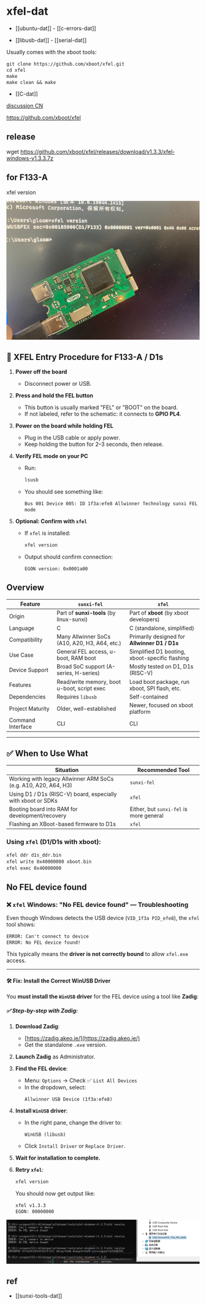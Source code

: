
# xfel-dat

- [[ubuntu-dat]] - [[c-errors-dat]]

- [[libusb-dat]] - [[serial-dat]]

Usually comes with the xboot tools:

    git clone https://github.com/xboot/xfel.git
    cd xfel
    make
    make clean && make



- [[C-dat]]

[discussion CN ](https://whycan.com/t_6546.html)

https://github.com/xboot/xfel

## release 

wget https://github.com/xboot/xfel/releases/download/v1.3.3/xfel-windows-v1.3.3.7z



## for F133-A 

xfel version 

![](2025-08-08-12-52-33.png)


## 🧩 XFEL Entry Procedure for F133-A / D1s

1. **Power off the board**
   - Disconnect power or USB.

2. **Press and hold the FEL button**
   - This button is usually marked "FEL" or "BOOT" on the board.
   - If not labeled, refer to the schematic: it connects to **GPIO PL4**.

3. **Power on the board while holding FEL**
   - Plug in the USB cable or apply power.
   - Keep holding the button for 2–3 seconds, then release.

4. **Verify FEL mode on your PC**
   - Run:
     ```bash
     lsusb
     ```
   - You should see something like:
     ```
     Bus 001 Device 005: ID 1f3a:efe8 Allwinner Technology sunxi FEL mode
     ```

5. **Optional: Confirm with `xfel`**
   - If `xfel` is installed:
     ```bash
     xfel version
     ```
   - Output should confirm connection:
     ```
     EGON version: 0x0001a00
     ```





## Overview

| Feature                    | `sunxi-fel`                                  | `xfel`                                          |
|---------------------------|----------------------------------------------|------------------------------------------------|
| Origin                    | Part of **sunxi-tools** (by linux-sunxi)     | Part of **xboot** (by xboot developers)        |
| Language                  | C                                            | C (standalone, simplified)                     |
| Compatibility             | Many Allwinner SoCs (A10, A20, H3, A64, etc.)| Primarily designed for **Allwinner D1 / D1s**  |
| Use Case                  | General FEL access, u-boot, RAM boot         | Simplified D1 booting, xboot-specific flashing |
| Device Support            | Broad SoC support (A-series, H-series)       | Mostly tested on D1, D1s (RISC-V)              |
| Features                  | Read/write memory, boot u-boot, script exec  | Load boot package, run xboot, SPI flash, etc.  |
| Dependencies              | Requires `libusb`                            | Self-contained                                 |
| Project Maturity          | Older, well-established                      | Newer, focused on xboot platform               |
| Command Interface         | CLI                                          | CLI                                            |

---

## ✅ When to Use What

| Situation | Recommended Tool |
|----------|------------------|
| Working with legacy Allwinner ARM SoCs (e.g. A10, A20, A64, H3) | `sunxi-fel` |
| Using D1 / D1s (RISC-V) board, especially with xboot or SDKs    | `xfel`      |
| Booting board into RAM for development/recovery                 | Either, but `sunxi-fel` is more general |
| Flashing an XBoot-based firmware to D1s                         | `xfel`      |


### Using `xfel` (D1/D1s with xboot):

```bash
xfel ddr d1s_ddr.bin
xfel write 0x40000000 xboot.bin
xfel exec 0x40000000
```

## No FEL device found

### ❌ `xfel` Windows: "No FEL device found" — Troubleshooting

Even though Windows detects the USB device (`VID_1f3a PID_efe8`), the `xfel` tool shows:

```
ERROR: Can't connect to device
ERROR: No FEL device found!
```

This typically means the **driver is not correctly bound** to allow `xfel.exe` access.

---

#### 🛠️ Fix: Install the Correct WinUSB Driver

You **must install the `WinUSB` driver** for the FEL device using a tool like **Zadig**:

##### ✅ Step-by-step with Zadig:

1. **Download Zadig**:
   - [https://zadig.akeo.ie/](https://zadig.akeo.ie/)
   - Get the standalone `.exe` version.

2. **Launch Zadig** as Administrator.

3. **Find the FEL device**:
   - Menu: `Options` → Check ✅ `List All Devices`
   - In the dropdown, select:  
     ```
     Allwinner USB Device (1f3a:efe8)
     ```

4. **Install `WinUSB` driver**:
   - In the right pane, change the driver to:
     ```
     WinUSB (libusb)
     ```
   - Click `Install Driver` or `Replace Driver`.

5. **Wait for installation to complete.**

6. **Retry `xfel`**:
   ```bash
   xfel version
   ```

   You should now get output like:
   ```
   xfel v1.3.3
   EGON: 00000000
   ```

![](2025-08-08-14-31-42.png)

## ref 

- [[sunxi-tools-dat]]